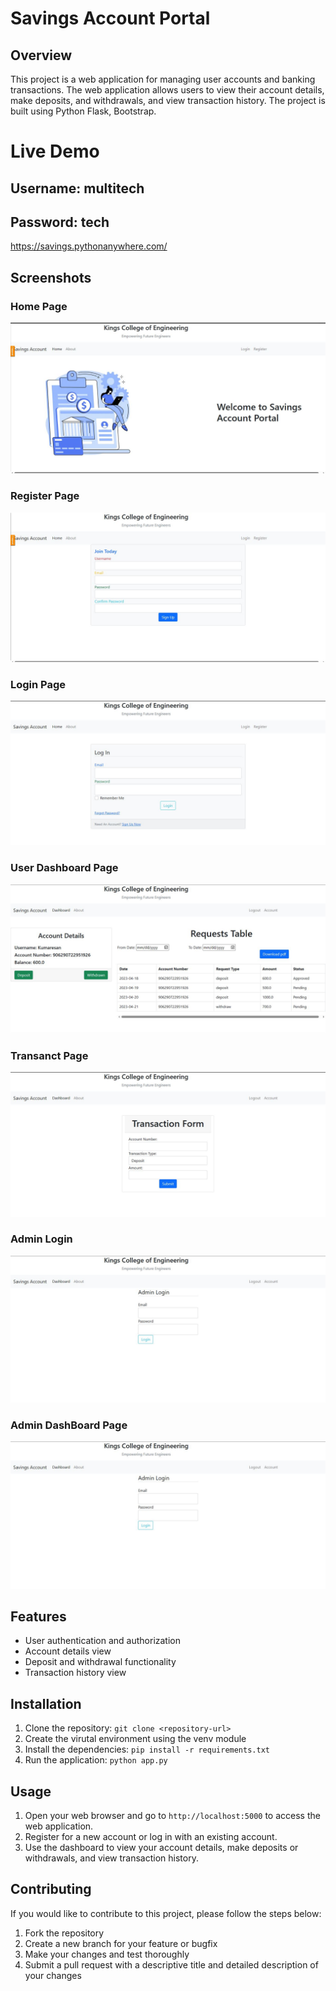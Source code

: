 # Savings Account Portal

## Overview

This project is a web application for managing user accounts and banking transactions. The web application allows users to view their account details, make deposits, and withdrawals, and view transaction history. The project is built using Python Flask, Bootstrap.
# Live Demo
## Username: multitech
## Password: tech
https://savings.pythonanywhere.com/

## Screenshots

### Home Page

![Home Page](https://github.com/kumaresankp/Savings-Account/blob/main/screenshots/homepage.JPG)

### Register Page

![Register Page](https://github.com/kumaresankp/Savings-Account/blob/main/screenshots/registerpage.JPG)

### Login Page

![Login Page](https://github.com/kumaresankp/Savings-Account/blob/main/screenshots/loginpage.JPG)

### User Dashboard Page

![User Dashboard Page](https://github.com/kumaresankp/Savings-Account/blob/main/screenshots/userDashboard.JPG)

### Transanct Page

![Transanct Page](https://github.com/kumaresankp/Savings-Account/blob/main/screenshots/transanctPage.JPG)

### Admin Login

![Admin Page](https://github.com/kumaresankp/Savings-Account/blob/main/screenshots/adminlogin.JPG)

### Admin DashBoard Page

![Admin Dashboard Page](https://github.com/kumaresankp/Savings-Account/blob/main/screenshots/adminlogin.JPG)

## Features

- User authentication and authorization
- Account details view
- Deposit and withdrawal functionality
- Transaction history view

## Installation

1. Clone the repository: `git clone <repository-url>`
2. Create the virutal environment using the venv module
3. Install the dependencies: `pip install -r requirements.txt`
4. Run the application: `python app.py`

## Usage

1. Open your web browser and go to `http://localhost:5000` to access the web application.
2. Register for a new account or log in with an existing account.
3. Use the dashboard to view your account details, make deposits or withdrawals, and view transaction history.

## Contributing

If you would like to contribute to this project, please follow the steps below:

1. Fork the repository
2. Create a new branch for your feature or bugfix
3. Make your changes and test thoroughly
4. Submit a pull request with a descriptive title and detailed description of your changes




